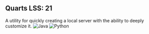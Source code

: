 ## Quarts LSS: 21
A utility for quickly creating a local server with the ability to deeply customize it.
![Java](https://img.shields.io/badge/Java-11-orange?style=flat-square&logo=java)
![Python](https://img.shields.io/badge/Python-3.9-blue?style=flat-square&logo=python)
